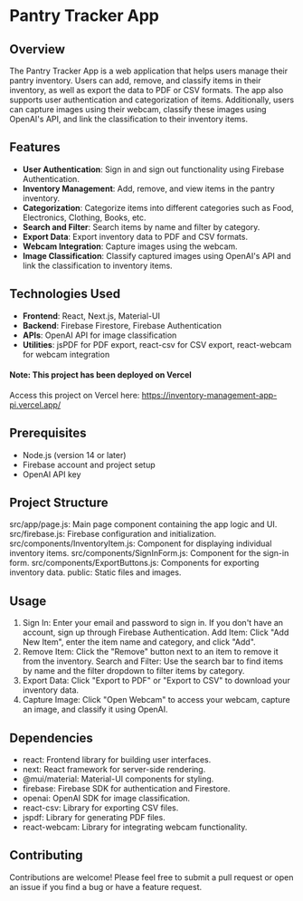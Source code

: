 # Pantry Tracker App

## Overview

The Pantry Tracker App is a web application that helps users manage their pantry inventory. Users can add, remove, and classify items in their inventory, as well as export the data to PDF or CSV formats. The app also supports user authentication and categorization of items. Additionally, users can capture images using their webcam, classify these images using OpenAI's API, and link the classification to their inventory items.

## Features

- **User Authentication**: Sign in and sign out functionality using Firebase Authentication.
- **Inventory Management**: Add, remove, and view items in the pantry inventory.
- **Categorization**: Categorize items into different categories such as Food, Electronics, Clothing, Books, etc.
- **Search and Filter**: Search items by name and filter by category.
- **Export Data**: Export inventory data to PDF and CSV formats.
- **Webcam Integration**: Capture images using the webcam.
- **Image Classification**: Classify captured images using OpenAI's API and link the classification to inventory items.

## Technologies Used

- **Frontend**: React, Next.js, Material-UI
- **Backend**: Firebase Firestore, Firebase Authentication
- **APIs**: OpenAI API for image classification
- **Utilities**: jsPDF for PDF export, react-csv for CSV export, react-webcam for webcam integration

#### Note: This project has been deployed on Vercel
Access this project on Vercel here: 
https://inventory-management-app-pi.vercel.app/


## Prerequisites

- Node.js (version 14 or later)
- Firebase account and project setup
- OpenAI API key

## Project Structure
src/app/page.js: Main page component containing the app logic and UI.
src/firebase.js: Firebase configuration and initialization.
src/components/InventoryItem.js: Component for displaying individual inventory items.
src/components/SignInForm.js: Component for the sign-in form.
src/components/ExportButtons.js: Components for exporting inventory data.
public: Static files and images.
## Usage
1. Sign In: Enter your email and password to sign in. If you don't have an account, sign up through Firebase Authentication.
Add Item: Click "Add New Item", enter the item name and category, and click "Add".
2. Remove Item: Click the "Remove" button next to an item to remove it from the inventory.
Search and Filter: Use the search bar to find items by name and the filter dropdown to filter items by category.
3. Export Data: Click "Export to PDF" or "Export to CSV" to download your inventory data.
4. Capture Image: Click "Open Webcam" to access your webcam, capture an image, and classify it using OpenAI.

## Dependencies
- react: Frontend library for building user interfaces.
- next: React framework for server-side rendering.
- @mui/material: Material-UI components for styling.
- firebase: Firebase SDK for authentication and Firestore.
- openai: OpenAI SDK for image classification.
- react-csv: Library for exporting CSV files.
- jspdf: Library for generating PDF files.
- react-webcam: Library for integrating webcam functionality.

## Contributing
Contributions are welcome! Please feel free to submit a pull request or open an issue if you find a bug or have a feature request.
